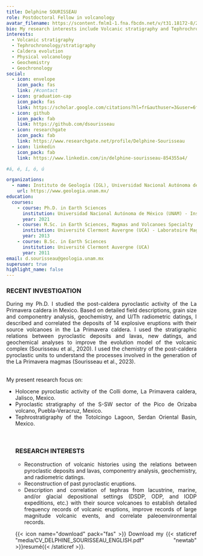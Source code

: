 ```yaml
---
title: Delphine SOURISSEAU
role: Postdoctoral Fellow in volcanology
avatar_filename: https://scontent.fmlm1-1.fna.fbcdn.net/v/t31.18172-8/26063654_10213101956896153_6742823389416746516_o.jpg?_nc_cat=106&ccb=1-3&_nc_sid=09cbfe&_nc_ohc=jK6po6Sk-s4AX-uvGtN&_nc_ht=scontent.fmlm1-1.fna&oh=19c393283008b03549d6abe0126e21d4&oe=608D9AC4
bio: My research interests include Volcanic stratigraphy and Tephrochronology/stratigraphy.
interests:
  - Volcanic stratigraphy
  - Tephrochronology/stratigraphy
  - Caldera evolution
  - Physical volcanology
  - Geochemistry
  - Geochronology
social:
  - icon: envelope
    icon_pack: fas
    link: /#contact
  - icon: graduation-cap
    icon_pack: fas
    link: https://scholar.google.com/citations?hl=fr&authuser=3&user=6fCSTU4AAAAJ
  - icon: github
    icon_pack: fab
    link: https://github.com/dsourisseau
  - icon: researchgate
    icon_pack: fab
    link: https://www.researchgate.net/profile/Delphine-Sourisseau
  - icon: linkedin
    icon_pack: fab
    link: https://www.linkedin.com/in/delphine-sourisseau-854355a4/

#á, é, í, ó, ú

organizations:
  - name: Instituto de Geología (IGL), Universidad Nacional Autónoma de México (UNAM)
    url: https://www.geologia.unam.mx/
education:
  courses:
    - course: Ph.D. in Earth Sciences
      institution: Universidad Nacional Autónoma de México (UNAM) - Instituto de Geofísica Unidad Michoacán (IGUM)
      year: 2021
    - course: M.Sc. in Earth Sciences, Magmas and Volcanoes Specialty
      institution: Université Clermont Auvergne (UCA) - Laboratoire Magmas et Volcans (LMV)
      year: 2013
    - course: B.Sc. in Earth Sciences
      institution: Université Clermont Auvergne (UCA)
      year: 2011
email: d.sourisseau@geologia.unam.mx
superuser: true
highlight_name: false
---
```


### RECENT INVESTIGATION
<div style="text-align: justify"> 
During my Ph.D. I studied the post-caldera pyroclastic activity of the La Primavera caldera in Mexico. Based on detailed field descriptions, grain size and componentry analysis, geochemistry, and U/Th radiometric datings, I described and correlated the deposits of 14 explosive eruptions with their source volcanoes in the La Primavera caldera. I used the stratigraphic relations between pyroclastic deposits and lavas, new datings, and geochemical analyses to improve the evolution model of the volcanic complex (Sourisseau et al., 2020). I used the chemistry of the post-caldera pyroclastic units to understand the processes involved in the generation of the La Primavera magmas (Sourisseau et al., 2023).
<br /> <br /> 

My present research focus on:

<ul>

<li> <div style="text-align: justify"> Holocene pyroclastic activity of the Colli dome, La Primavera caldera, Jalisco, Mexico.

<li> <div style="text-align: justify"> Pyroclastic stratigraphy of the S-SW sector of the Pico de Orizaba volcano, Puebla-Veracruz, Mexico.

<li> <div style="text-align: justify"> Tephrostratigraphy of the Totolcingo Lagoon, Serdan Oriental Basin, Mexico.

<ul>

</div>
<br /> 

### RESEARCH INTERESTS

<ul>

<li> <div style="text-align: justify"> Reconstruction of volcanic histories using the relations between pyroclastic deposits and lavas, componentry analysis, geochemistry, and radiometric datings. 

<li> <div style="text-align: justify"> Reconstruction of past pyroclastic eruptions.

<li> <div style="text-align: justify"> Description and correlation of tephras from lacustrine, marine, and/or glacial depositional settings (DSDP, ODP, and IODP expeditions, etc.) with their source volcanoes to establish detailed frequency records of volcanic eruptions, improve records of large magnitude volcanic events, and correlate paleoenvironmental records.

</ul>

{{< icon name="download" pack="fas" >}} Download my {{< staticref "media/CV_DELPHINE_SOURISSEAU_ENGLISH.pdf" "newtab" >}}resumé{{< /staticref >}}.